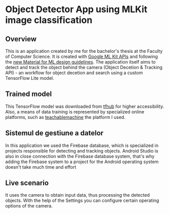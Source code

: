 # Object Detector App using MLKit image classification

## Overview

This is an application created by me for the bachelor's thesis at the Faculty of Computer Science.
It is created with [Google ML Kit APIs](https://developers.google.com/ml-kit/guides) and following the
[new Material for ML design guidelines](https://material.io/design/machine-learning/).
The application itself aims to detect and track the object behind the camera (Object Decetion & Tracking API) - an workflow for object decetion and search
using a custom TensorFlow Lite model.


## Trained model

This TensorFlow model was downloaded from [tfhub](https://tfhub.dev/) for higher accessibility.
Also, a means of data training is represented by specialized online platforms, such as [teachablemachine](https://teachablemachine.withgoogle.com/)
the platform I used.

## Sistemul de gestiune a datelor

In this application we used the Firebase database, which is specialized in projects responsible for detecting and tracking objects.
Android Studio is also in close connection with the Firebase database system,
that's why adding the Firebase system to a project for the Android operating system doesn't take much time and effort

## Live scenario

It uses the camera to obtain input data, thus processing the detected objects.
With the help of the Settings you can configure certain operating options of the camera.
